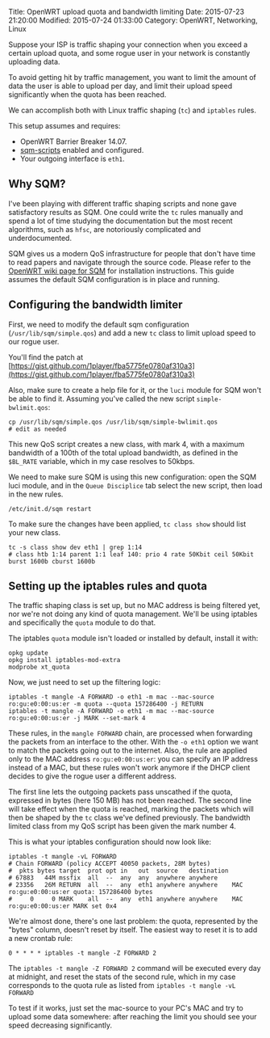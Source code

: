 Title: OpenWRT upload quota and bandwidth limiting
Date: 2015-07-23 21:20:00
Modified: 2015-07-24 01:33:00
Category: OpenWRT, Networking, Linux

Suppose your ISP is traffic shaping your connection when you exceed a certain upload quota,
and some rogue user in your network is constantly uploading data.

To avoid getting hit by traffic management, you want to limit the amount of data the user is able to upload
per day, and limit their upload speed significantly when the quota has been reached.

We can accomplish both with Linux traffic shaping (`tc`) and `iptables` rules.

This setup assumes and requires:

* OpenWRT Barrier Breaker 14.07.
* [sqm-scripts](http://wiki.openwrt.org/doc/howto/sqm) enabled and configured.
* Your outgoing interface is `eth1`.

## Why SQM?

I've been playing with different traffic shaping scripts and none gave satisfactory results as SQM. One could write the `tc` rules manually and spend a lot of time studying the documentation but the most recent algorithms, such as `hfsc`, are notoriously complicated and underdocumented.

SQM gives us a modern QoS infrastructure for people that don't have time to read papers and navigate through the source code. Please refer to the [OpenWRT wiki page for SQM](http://wiki.openwrt.org/doc/howto/sqm) for installation instructions. This guide assumes the default SQM configuration is in place and running.

## Configuring the bandwidth limiter

First, we need to modify the default sqm configuration (`/usr/lib/sqm/simple.qos`) and add a new `tc` class to limit upload speed to
our rogue user. 

You'll find the patch at [https://gist.github.com/1player/fba5775fe0780af310a3](https://gist.github.com/1player/fba5775fe0780af310a3)

Also, make sure to create a help file for it, or the `luci` module for SQM won't be able to find it. Assuming you've called the new script `simple-bwlimit.qos`:

    cp /usr/lib/sqm/simple.qos /usr/lib/sqm/simple-bwlimit.qos
    # edit as needed

This new QoS script creates a new class, with mark 4, with a maximum bandwidth of a 100th of the total upload bandwidth, as defined in the `$BL_RATE` variable, which in my case resolves to 50kbps.

We need to make sure SQM is using this new configuration: open the SQM luci module, and in the `Queue Disciplice` tab select the new script, then load in the new rules.

    /etc/init.d/sqm restart

To make sure the changes have been applied, `tc class show` should list your new class.

    tc -s class show dev eth1 | grep 1:14
    # class htb 1:14 parent 1:1 leaf 140: prio 4 rate 50Kbit ceil 50Kbit burst 1600b cburst 1600b 

## Setting up the iptables rules and quota

The traffic shaping class is set up, but no MAC address is being filtered yet, nor we're not doing any kind of quota management. We'll be using iptables and specifically the `quota` module to do that.

The iptables `quota` module isn't loaded or installed by default, install it with:

    opkg update
    opkg install iptables-mod-extra
    modprobe xt_quota

Now, we just need to set up the filtering logic:

    iptables -t mangle -A FORWARD -o eth1 -m mac --mac-source ro:gu:e0:00:us:er -m quota --quota 157286400 -j RETURN
    iptables -t mangle -A FORWARD -o eth1 -m mac --mac-source ro:gu:e0:00:us:er -j MARK --set-mark 4

These rules, in the `mangle FORWARD` chain, are processed when forwarding the packets from an interface to the other. With the `-o eth1` option we want to match the packets going out to the internet. Also, the rule are applied only to the MAC address `ro:gu:e0:00:us:er`: you can specify an IP address instead of a MAC, but these rules won't work anymore if the DHCP client decides to give the rogue user a different address.

The first line lets the outgoing packets pass unscathed if the quota, expressed in bytes (here 150 MB) has not been reached.
The second line will take effect when the quota is reached, marking the packets which will then be shaped by the `tc` class we've defined previously. The bandwidth limited class from my QoS script has been given the mark number 4.

This is what your iptables configuration should now look like:

    iptables -t mangle -vL FORWARD
    # Chain FORWARD (policy ACCEPT 40050 packets, 28M bytes)
    #  pkts bytes target  prot opt in   out  source   destination  
    # 67883   44M mssfix  all  --  any  any  anywhere anywhere     
    # 23356   26M RETURN  all  --  any  eth1 anywhere anywhere    MAC ro:gu:e0:00:us:er quota: 157286400 bytes
    #     0     0 MARK    all  --  any  eth1 anywhere anywhere    MAC ro:gu:e0:00:us:er MARK set 0x4

We're almost done, there's one last problem: the quota, represented by the "bytes" column, doesn't reset by itself.
The easiest way to reset it is to add a new crontab rule:

    0 * * * * iptables -t mangle -Z FORWARD 2

The `iptables -t mangle -Z FORWARD 2` command will be executed every day at midnight, and reset the stats of the second rule, which in my case corresponds to the quota rule as listed from `iptables -t mangle -vL FORWARD`

To test if it works, just set the mac-source to your PC's MAC and try to upload some data somewhere: after reaching the limit you should see your speed decreasing significantly.